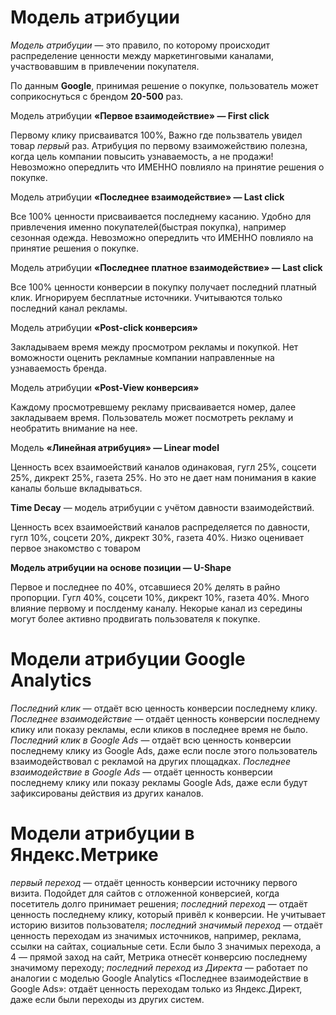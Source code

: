 # Модель атрибуции

*Модель атрибуции* — это правило, по которому происходит распределение ценности между маркетинговыми каналами, участвовавшим в привлечении покупателя.

По данным **Google**, принимая решение о покупке, пользователь может соприкоснуться с брендом **20-500** раз.

Модель атрибуции **«Первое взаимодействие» — First click**

Первому клику присваиватся 100%, Важно где пользватель увидел товар *первый* раз.
Атрибуция по первому взаиможействию полезна, когда цель компании повысить узнаваемость, а не продажи!
Невозможно опередлить что ИМЕННО повлияло на принятие решения о покупке.

Модель атрибуции **«Последнее взаимодействие» — Last click**

Все 100% ценности присваивается последнему касанию. 
Удобно для привлечения именно покупателей(быстрая покупка), например сезонная одежда. 
Невозможно опередлить что ИМЕННО повлияло на принятие решения о покупке. 
 
Модель атрибуции **«Последнее платное взаимодействие» — Last click** 

Все 100% ценности конверсии в покупку получает последний платный клик.
Игнорируем бесплатные источники. 
Учитываются только последний канал рекламы.

Модель атрибуции **«Post-click конверсия»**


Закладываем время между просмотром рекламы и покупкой.
Нет воможности оценить рекламные компании направленные на узнаваемость бренда.

Модель атрибуции **«Post-View конверсия»**

Каждому просмотревшему рекламу присваивается номер, далее закладываем время.
Пользователь может посмотреть рекламу и необратить внимание на нее.

Модель **«Линейная атрибуция» — Linear model**

Ценность всех взаимоействий каналов одинаковая, гугл 25%, соцсети 25%, дикрект 25%, газета 25%.
Но это не дает нам понимания в какие каналы больше вкладываться. 

**Time Decay** — модель атрибуции с учётом давности взаимодействий.

Ценность всех взаимоействий каналов распределяется по давности, гугл 10%, соцсети 20%, дикрект 30%, газета 40%.
Низко оценивает первое знакомство с товаром 

**Модель атрибуции на основе позиции — U-Shape**

Первое и последнее по 40%, отсавшиеся 20% делять в райно пропорции. Гугл 40%, соцсети 10%, дикрект 10%, газета 40%.
Много влияние первому и послденму каналу. Некорые канал из  середины могут более активно продвигать пользователя к покупке.

# Модели атрибуции Google Analytics

*Последний клик* — отдаёт всю ценность конверсии последнему клику.\
*Последнее взаимодействие* — отдаёт ценность конверсии последнему клику или показу рекламы, если кликов в последнее время не было.
*Последний клик в Google Ads* — отдаёт всю ценность конверсии последнему клику из Google Ads, даже если после этого пользователь взаимодействовал с рекламой на других площадках.
*Последнее взаимодействие в Google Ads* — отдаёт ценность конверсии последнему клику или показу рекламы Google Ads, даже если будут зафиксированы действия из других каналов.

# Модели атрибуции в Яндекс.Метрике

*первый переход* — отдаёт ценность конверсии источнику первого визита. Подойдет для сайтов с отложенной конверсией, когда посетитель долго принимает решения;
*последний переход* — отдаёт ценность последнему клику, который привёл к конверсии. Не учитывает историю визитов пользователя;
*последний значимый переход* — отдаёт ценность переходам из значимых источников, например, реклама, ссылки на сайтах, социальные сети. Если было 3 значимых перехода, а 4 — прямой заход на сайт, Метрика отнесёт конверсию последнему значимому переходу;
*последний переход из Директа* — работает по аналогии с моделью Google Analytics «Последнее взаимодействие в Google Ads»: отдаёт ценность переходам только из Яндекс.Директ, даже если были переходы из других систем.




